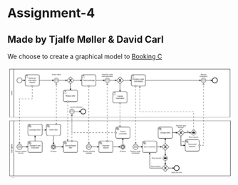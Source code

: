 # Assignment-4
## Made by Tjalfe Møller & David Carl

We choose to create a graphical model to [Booking C](https://github.com/datsoftlyngby/soft2019fall-si/blob/master/docs/Sessions/Week40/Assignments/Travel%20Booking%20C.pdf)

![](diagram.png)
